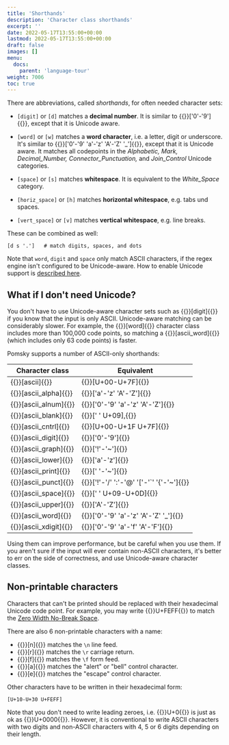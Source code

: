 ```yaml
---
title: 'Shorthands'
description: 'Character class shorthands'
excerpt: ''
date: 2022-05-17T13:55:00+00:00
lastmod: 2022-05-17T13:55:00+00:00
draft: false
images: []
menu:
  docs:
    parent: 'language-tour'
weight: 7006
toc: true
---
```


There are abbreviations, called _shorthands_, for often needed character sets:

- `[digit]` or `[d]` matches a **decimal number**. It is similar to {{<po>}}['0'-'9']{{</po>}},
  except that it is Unicode aware.

- `[word]` or `[w]` matches a **word character**, i.e. a letter, digit or underscore. It's similar
  to {{<po>}}['0'-'9' 'a'-'z' 'A'-'Z' '_']{{</po>}}, except that it is Unicode aware. It matches all
  codepoints in the _Alphabetic, Mark, Decimal_Number, Connector_Punctuation,_ and _Join_Control_
  Unicode categories.

- `[space]` or `[s]` matches **whitespace**. It is equivalent to the _White_Space_ category.

- `[horiz_space]` or `[h]` matches **horizontal whitespace**, e.g. tabs und spaces.

- `[vert_space]` or `[v]` matches **vertical whitespace**, e.g. line breaks.

These can be combined as well:

```pomsky
[d s '.']   # match digits, spaces, and dots
```

Note that `word`, `digit` and `space` only match ASCII characters, if the regex engine isn't
configured to be Unicode-aware. How to enable Unicode support is
[described here](/docs/get-started/enable-unicode).

## What if I don't need Unicode?

You don't have to use Unicode-aware character sets such as {{<po>}}[digit]{{</po>}} if you
know that the input is only ASCII. Unicode-aware matching can be considerably slower. For example,
the {{<po>}}[word]{{</po>}} character class includes more than 100,000 code points, so
matching a {{<po>}}[ascii_word]{{</po>}} (which includes only 63 code points) is faster.

Pomsky supports a number of ASCII-only shorthands:

| Character class                 | Equivalent                                         |
| ------------------------------- | -------------------------------------------------- |
| {{<po>}}[ascii]{{</po>}}        | {{<po>}}[U+00-U+7F]{{</po>}}                       |
| {{<po>}}[ascii_alpha]{{</po>}}  | {{<po>}}['a'-'z' 'A'-'Z']{{</po>}}                 |
| {{<po>}}[ascii_alnum]{{</po>}}  | {{<po>}}['0'-'9' 'a'-'z' 'A'-'Z']{{</po>}}         |
| {{<po>}}[ascii_blank]{{</po>}}  | {{<po>}}[' ' U+09],{{</po>}}                       |
| {{<po>}}[ascii_cntrl]{{</po>}}  | {{<po>}}[U+00-U+1F U+7F]{{</po>}}                  |
| {{<po>}}[ascii_digit]{{</po>}}  | {{<po>}}['0'-'9']{{</po>}}                         |
| {{<po>}}[ascii_graph]{{</po>}}  | {{<po>}}['!'-'~']{{</po>}}                         |
| {{<po>}}[ascii_lower]{{</po>}}  | {{<po>}}['a'-'z']{{</po>}}                         |
| {{<po>}}[ascii_print]{{</po>}}  | {{<po>}}[' '-'~']{{</po>}}                         |
| {{<po>}}[ascii_punct]{{</po>}}  | {{<po>}}['!'-'/' ':'-'@' '['-'`' '{'-'~']{{</po>}} |
| {{<po>}}[ascii_space]{{</po>}}  | {{<po>}}[' ' U+09-U+0D]{{</po>}}                   |
| {{<po>}}[ascii_upper]{{</po>}}  | {{<po>}}['A'-'Z']{{</po>}}                         |
| {{<po>}}[ascii_word]{{</po>}}   | {{<po>}}['0'-'9' 'a'-'z' 'A'-'Z' '_']{{</po>}}     |
| {{<po>}}[ascii_xdigit]{{</po>}} | {{<po>}}['0'-'9' 'a'-'f' 'A'-'F']{{</po>}}         |

Using them can improve performance, but be careful when you use them. If you aren't sure if the
input will ever contain non-ASCII characters, it's better to err on the side of correctness, and
use Unicode-aware character classes.

## Non-printable characters

Characters that can't be printed should be replaced with their hexadecimal Unicode code point. For
example, you may write {{<po>}}U+FEFF{{</po>}} to match the
[Zero Width No-Break Space](https://www.compart.com/en/unicode/U+FEFF).

There are also 6 non-printable characters with a name:

- {{<po>}}[n]{{</po>}} matches the `\n` line feed.
- {{<po>}}[r]{{</po>}} matches the `\r` carriage return.
- {{<po>}}[f]{{</po>}} matches the `\f` form feed.
- {{<po>}}[a]{{</po>}} matches the "alert" or "bell" control character.
- {{<po>}}[e]{{</po>}} matches the "escape" control character.

Other characters have to be written in their hexadecimal form:

```pomsky
[U+10-U+30 U+FEFF]
```

Note that you don't need to write leading zeroes, i.e. {{<po>}}U+0{{</po>}} is just as ok as
{{<po>}}U+0000{{</po>}}. However, it is conventional to write ASCII characters with two digits and
non-ASCII characters with 4, 5 or 6 digits depending on their length.
